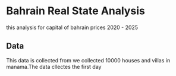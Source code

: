 # Bahrain Real State Analysis
this analysis for capital of bahrain prices 2020 - 2025
## Data
This data is collected from
we collected 10000 houses and villas in manama.The data cllectes the first day 

